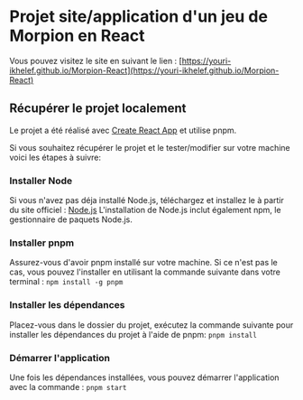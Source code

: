 # Projet site/application d'un jeu de Morpion en React

Vous pouvez visitez le site en suivant le lien : [https://youri-ikhelef.github.io/Morpion-React](https://youri-ikhelef.github.io/Morpion-React)

## Récupérer le projet localement

Le projet a été réalisé avec [Create React App](https://github.com/facebook/create-react-app) et utilise pnpm.

Si vous souhaitez récupérer le projet et le tester/modifier sur votre machine voici les étapes à suivre:

### Installer Node

Si vous n'avez pas déja installé Node.js, téléchargez et installez le à partir du site officiel : [Node.js](https://nodejs.org/en)
L'installation de Node.js inclut également npm, le gestionnaire de paquets Node.js.

### Installer pnpm

Assurez-vous d'avoir pnpm installé sur votre machine.
Si ce n'est pas le cas, vous pouvez l'installer en utilisant la commande suivante dans votre terminal : `npm install -g pnpm`

### Installer les dépendances

Placez-vous dans le dossier du projet, exécutez la commande suivante pour installer les dépendances du projet à l'aide de pnpm: `pnpm install`

### Démarrer l'application

Une fois les dépendances installées, vous pouvez démarrer l'application avec la commande : `pnpm start`
